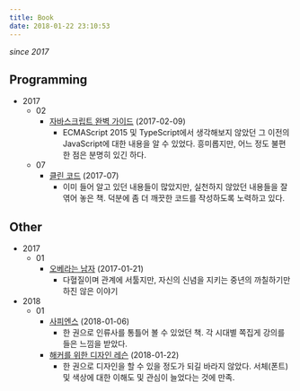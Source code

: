 ```yaml
---
title: Book
date: 2018-01-22 23:10:53
---
```


*since 2017*

## Programming

- 2017
  - 02
    - [자바스크립트 완벽 가이드](http://book.naver.com/bookdb/book_detail.nhn?bid=4561033) (2017-02-09)
      - ECMAScript 2015 및 TypeScript에서 생각해보지 않았던 그 이전의 JavaScript에 대한 내용을 알 수 있었다. 흥미롭지만, 어느 정도 불편한 점은 분명히 있긴 하다.
  - 07
    - [클린 코드](http://book.naver.com/bookdb/book_detail.nhn?bid=7390287) (2017-07)
      - 이미 들어 알고 있던 내용들이 많았지만, 실천하지 않았던 내용들을 잘 엮어 놓은 책. 덕분에 좀 더 깨끗한 코드를 작성하도록 노력하고 있다.

## Other

- 2017
  - 01
    - [오베라는 남자](http://book.naver.com/bookdb/book_detail.nhn?bid=9053751) (2017-01-21)
      - 다혈질이며 관계에 서툴지만, 자신의 신념을 지키는 중년의 까칠하기만 하진 않은 이야기
- 2018
  - 01
    - [사피엔스](http://book.naver.com/bookdb/book_detail.nhn?bid=9780781) (2018-01-06)
      - 한 권으로 인류사를 통틀어 볼 수 있었던 책. 각 시대별 쪽집게 강의를 들은 느낌을 받았다.
    - [해커를 위한 디자인 레슨](http://book.naver.com/bookdb/book_detail.nhn?bid=7100675) (2018-01-22)
      - 한 권으로 디자인을 할 수 있을 정도가 되길 바라지 않았다. 서체(폰트) 및 색상에 대한 이해도 및 관심이 늘었다는 것에 만족.
